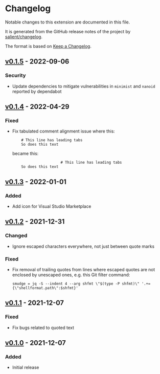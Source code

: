 # Changelog

Notable changes to this extension are documented in this file.

It is generated from the GitHub release notes of the project by [salient/changelog][].

The format is based on [Keep a Changelog][].

[salient/changelog]: https://github.com/salient-labs/php-changelog
[Keep a Changelog]: https://keepachangelog.com/en/1.1.0/

## [v0.1.5] - 2022-09-06

### Security

- Update dependencies to mitigate vulnerabilities in `minimist` and `nanoid` reported by dependabot

## [v0.1.4] - 2022-04-29

### Fixed

- Fix tabulated comment alignment issue where this:

  ```
      # This line has leading tabs
      So does this text
  ```

  became this:

  ```
                        # This line has leading tabs
      So does this text
  ```

## [v0.1.3] - 2022-01-01

### Added

- Add icon for Visual Studio Marketplace

## [v0.1.2] - 2021-12-31

### Changed

- Ignore escaped characters everywhere, not just between quote marks

### Fixed

- Fix removal of trailing quotes from lines where escaped quotes are not enclosed by unescaped ones, e.g. this Git filter command:

  ```gitconfig
  smudge = jq -S --indent 4 --arg shfmt \"$(type -P shfmt)\" '.+={\"shellformat.path\":$shfmt}'
  ```

## [v0.1.1] - 2021-12-07

### Fixed

- Fix bugs related to quoted text

## [v0.1.0] - 2021-12-07

### Added

- Initial release

[v0.1.5]: https://github.com/lkrms/vscode-inifmt/compare/v0.1.4...v0.1.5
[v0.1.4]: https://github.com/lkrms/vscode-inifmt/compare/v0.1.3...v0.1.4
[v0.1.3]: https://github.com/lkrms/vscode-inifmt/compare/v0.1.2...v0.1.3
[v0.1.2]: https://github.com/lkrms/vscode-inifmt/compare/v0.1.1...v0.1.2
[v0.1.1]: https://github.com/lkrms/vscode-inifmt/compare/v0.1.0...v0.1.1
[v0.1.0]: https://github.com/lkrms/vscode-inifmt/releases/tag/v0.1.0
